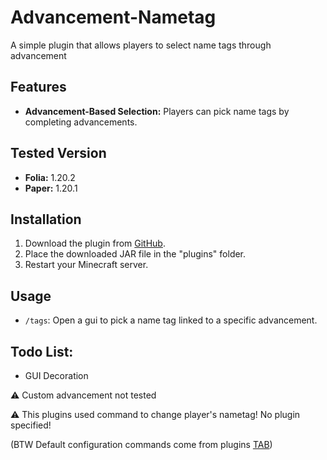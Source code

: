 # Advancement-Nametag
A simple plugin that allows players to select name tags through advancement 

## Features
- **Advancement-Based Selection:** Players can pick name tags by completing advancements.

## Tested Version
- **Folia:** 1.20.2
- **Paper:** 1.20.1

## Installation

1. Download the plugin from [GitHub](https://github.com/XingyanTW/Advancement-Nametag/releases).
2. Place the downloaded JAR file in the "plugins" folder.
3. Restart your Minecraft server.

## Usage

- `/tags`: Open a gui to pick a name tag linked to a specific advancement.

## Todo List:
- GUI Decoration

⚠️ Custom advancement not tested

⚠️ This plugins used command to change player's nametag! No plugin specified!

(BTW Default configuration commands come from plugins [TAB](https://github.com/NEZNAMY/TAB))
